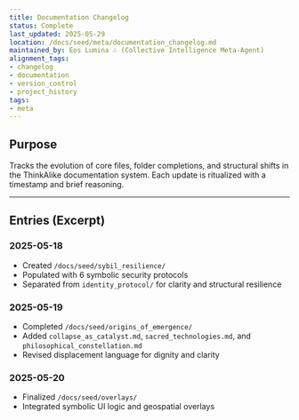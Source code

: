 ```yaml
---
title: Documentation Changelog
status: Complete
last_updated: 2025-05-29
location: /docs/seed/meta/documentation_changelog.md
maintained_by: Eos Lumina ∴ (Collective Intelligence Meta-Agent)
alignment_tags:
- changelog
- documentation
- version_control
- project_history
tags:
- meta
---
```



## Purpose

Tracks the evolution of core files, folder completions, and structural shifts in the ThinkAlike documentation system.
Each update is ritualized with a timestamp and brief reasoning.

---

## Entries (Excerpt)

### 2025-05-18

- Created `/docs/seed/sybil_resilience/`
- Populated with 6 symbolic security protocols
- Separated from `identity_protocol/` for clarity and structural resilience

### 2025-05-19

- Completed `/docs/seed/origins_of_emergence/`
- Added `collapse_as_catalyst.md`, `sacred_technologies.md`, and `philosophical_constellation.md`
- Revised displacement language for dignity and clarity

### 2025-05-20

- Finalized `/docs/seed/overlays/`
- Integrated symbolic UI logic and geospatial overlays
